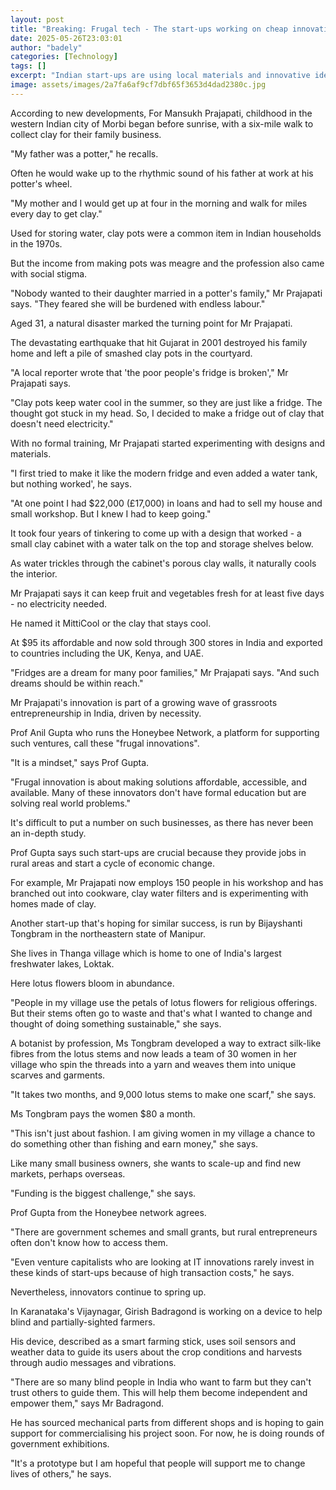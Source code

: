 ```yaml
---
layout: post
title: "Breaking: Frugal tech - The start-ups working on cheap innovation"
date: 2025-05-26T23:03:01
author: "badely"
categories: [Technology]
tags: []
excerpt: "Indian start-ups are using local materials and innovative ideas to make useful and affordable products."
image: assets/images/2a7fa6af9cf7dbf65f3653d4dad2380c.jpg
---
```


According to new developments, For Mansukh Prajapati, childhood in the western Indian city of Morbi began before sunrise, with a six-mile walk to collect clay for their family business.

"My father was a potter," he recalls.

Often he would wake up to the rhythmic sound of his father at work at his potter's wheel.

"My mother and I would get up at four in the morning and walk for miles every day to get clay."

Used for storing water, clay pots were a common item in Indian households in the 1970s.

But the income from making pots was meagre and the profession also came with social stigma.

"Nobody wanted to their daughter married in a potter's family," Mr Prajapati says. "They feared she will be burdened with endless labour."

Aged 31, a natural disaster marked the turning point for Mr Prajapati. 

The devastating earthquake that hit Gujarat in 2001 destroyed his family home and left a pile of smashed clay pots in the courtyard.

"A local reporter wrote that 'the poor people's fridge is broken'," Mr Prajapati says.

"Clay pots keep water cool in the summer, so they are just like a fridge. The thought got stuck in my head. So, I decided to make a fridge out of clay that doesn't need electricity."

With no formal training, Mr Prajapati started experimenting with designs and materials.

"I first tried to make it like the modern fridge and even added a water tank, but nothing worked', he says.

"At one point I had $22,000 (£17,000) in loans and had to sell my house and small workshop. But I knew I had to keep going."

It took four years of tinkering to come up with a design that worked - a small clay cabinet with a water talk on the top and storage shelves below.

As water trickles through the cabinet's porous clay walls, it naturally cools the interior.

Mr Prajapati says it can keep fruit and vegetables fresh for at least five days - no electricity needed. 

He named it MittiCool or the clay that stays cool.

At $95 its affordable and now sold through 300 stores in India and exported to countries including the UK, Kenya, and UAE.

"Fridges are a dream for many poor families," Mr Prajapati says. "And such dreams should be within reach."

Mr Prajapati's innovation is part of a growing wave of grassroots entrepreneurship in India, driven by necessity.

Prof Anil Gupta who runs the Honeybee Network, a platform for supporting such ventures, call these "frugal innovations".

"It is a mindset," says Prof Gupta.

"Frugal innovation is about making solutions affordable, accessible, and available. Many of these innovators don't have formal education but are solving real world problems."

It's difficult to put a number on such businesses, as there has never been an in-depth study.

Prof Gupta says such start-ups are crucial because they provide jobs in rural areas and start a cycle of economic change.

For example, Mr Prajapati now employs 150 people in his workshop and has branched out into cookware, clay water filters and is experimenting with homes made of clay.

Another start-up that's hoping for similar success, is run by Bijayshanti Tongbram in the northeastern state of Manipur.

She lives in Thanga village which is home to one of India's largest freshwater lakes, Loktak.

Here lotus flowers bloom in abundance.

"People in my village use the petals of lotus flowers for religious offerings. But their stems often go to waste and that's what I wanted to change and thought of doing something sustainable," she says.

A botanist by profession, Ms Tongbram developed a way to extract silk-like fibres from the lotus stems and now leads a team of 30 women in her village who spin the threads into a yarn and weaves them into unique scarves and garments.

"It takes two months, and 9,000 lotus stems to make one scarf," she says.

Ms Tongbram pays the women $80 a month.

"This isn't just about fashion. I am giving women in my village a chance to do something other than fishing and earn money," she says.

Like many small business owners, she wants to scale-up and find new markets, perhaps overseas.

"Funding is the biggest challenge," she says.

Prof Gupta from the Honeybee network agrees.

"There are government schemes and small grants, but rural entrepreneurs often don't  know how to access them.

"Even venture capitalists who are looking at IT innovations rarely invest in these kinds of start-ups because of high transaction costs," he says.

Nevertheless, innovators continue to spring up.

In Karanataka's Vijaynagar, Girish Badragond is working on a device to help blind and partially-sighted farmers.

His device, described as a smart farming stick, uses soil sensors and weather data to guide its users about the crop conditions and harvests through audio messages and vibrations.

"There are so many blind people in India who want to farm but they can't trust others to guide them. This will help them become independent and empower them," says Mr Badragond.

He has sourced mechanical parts from different shops and is hoping to gain support for commercialising his project soon. For now, he is doing rounds of government exhibitions.

"It's a prototype but I am hopeful that people will support me to change lives of others," he says.

